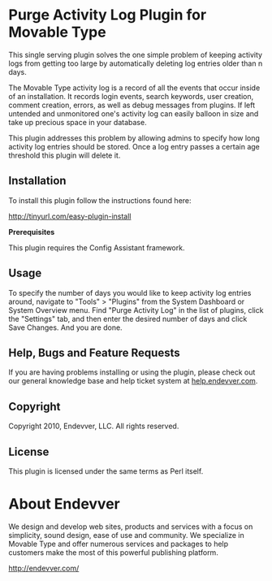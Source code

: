 # Purge Activity Log Plugin for Movable Type

This single serving plugin solves the one simple problem of keeping 
activity logs from getting too large by automatically deleting 
log entries older than n days. 

The Movable Type activity log is a record of all the events that 
occur inside of an installation. It records login events, search
keywords, user creation, comment creation, errors, as well as 
debug messages from plugins. If left untended and unmonitored one's
activity log can easily balloon in size and take up precious 
space in your database. 

This plugin addresses this problem by allowing admins to specify
how long activity log entries should be stored. Once a log entry
passes a certain age threshold this plugin will delete it.

## Installation ##

To install this plugin follow the instructions found here:

http://tinyurl.com/easy-plugin-install

**Prerequisites**

This plugin requires the Config Assistant framework.

## Usage ##

To specify the number of days you would like to keep activity log
entries around, navigate to "Tools" > "Plugins" from the System
Dashboard or System Overview menu. Find "Purge Activity Log" in the
list of plugins, click the "Settings" tab, and then enter the 
desired number of days and click Save Changes. And you are done.

## Help, Bugs and Feature Requests ##

If you are having problems installing or using the plugin, please check out our general knowledge base and help ticket system at [help.endevver.com](http://help.endevver.com).

## Copyright ##

Copyright 2010, Endevver, LLC. All rights reserved.

## License ##

This plugin is licensed under the same terms as Perl itself.

# About Endevver #

We design and develop web sites, products and services with a focus on 
simplicity, sound design, ease of use and community. We specialize in 
Movable Type and offer numerous services and packages to help customers 
make the most of this powerful publishing platform.

http://endevver.com/
